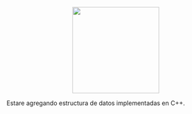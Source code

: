 <p align="center">
<img src=https://png2.cleanpng.com/sh/e60824d0bf64ba620afb2d4436260b46/L0KzQYm3VcE3N6Ruj5H0aYP2gLBuTfRifJIyiAZ7dXP3hcPsk71idpUyed5wb4LshLn0k71kd551jeZucj3sc7F1k71kd551RadqZnPodYqCVcU3OWk8RqoBMkK4RoK6UcUzPmY3TacEM0O3SYi1kP5o/kisspng-data-structures-and-algorithms-computer-icons-comp-5afcee99556187.8622561315265255933497.png width="200">
</p>

Estare agregando estructura de datos implementadas en C++.
